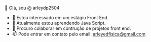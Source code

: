 👋 Olá, sou @ arleydp2504
- 👀 Estou interessado em um estágio Front End.
- 🌱 Atualmente estou aprendendo Java Script.
- 💞️ Procuro colaborar em contrução de projetos front end.
- 📫 Pode entrar em contato pelo email: arleyedfisica@gmail.com

